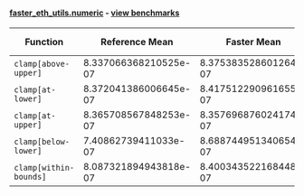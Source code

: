 #### [faster_eth_utils.numeric](https://github.com/BobTheBuidler/faster-eth-utils/blob/master/faster_eth_utils/numeric.py) - [view benchmarks](https://github.com/BobTheBuidler/faster-eth-utils/blob/master/benchmarks/test_numeric_benchmarks.py)

| Function | Reference Mean | Faster Mean | % Change | Speedup (%) | x Faster | Faster |
|----------|---------------|-------------|----------|-------------|----------|--------|
| `clamp[above-upper]` | 8.337066368210525e-07 | 8.375383528601264e-07 | -0.46% | -0.46% | 1.00x | ❌ |
| `clamp[at-lower]` | 8.372041386006645e-07 | 8.417512290961655e-07 | -0.54% | -0.54% | 0.99x | ❌ |
| `clamp[at-upper]` | 8.365708567848253e-07 | 8.357696876024174e-07 | 0.10% | 0.10% | 1.00x | ✅ |
| `clamp[below-lower]` | 7.40862739411033e-07 | 8.688744951340654e-07 | -17.28% | -14.73% | 0.85x | ❌ |
| `clamp[within-bounds]` | 8.087321894943818e-07 | 8.400343522168448e-07 | -3.87% | -3.73% | 0.96x | ❌ |
